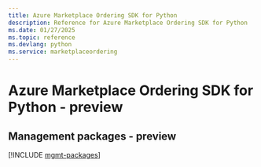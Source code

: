 ```yaml
---
title: Azure Marketplace Ordering SDK for Python
description: Reference for Azure Marketplace Ordering SDK for Python
ms.date: 01/27/2025
ms.topic: reference
ms.devlang: python
ms.service: marketplaceordering
---
```

# Azure Marketplace Ordering SDK for Python - preview

## Management packages - preview
[!INCLUDE [mgmt-packages](marketplace-ordering-mgmt-index.md)]
